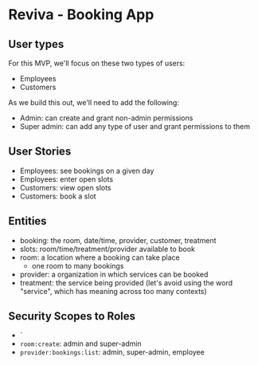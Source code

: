 # Reviva - Booking App

## User types

For this MVP, we'll focus on these two types of users:

- Employees
- Customers

As we build this out, we'll need to add the following:

- Admin: can create and grant non-admin permissions
- Super admin: can add any type of user and grant permissions to them

## User Stories

- Employees: see bookings on a given day
- Employees: enter open slots
- Customers: view open slots
- Customers: book a slot

## Entities

- booking: the room, date/time, provider, customer, treatment
- slots: room/time/treatment/provider available to book
- room: a location where a booking can take place
  - one room to many bookings
- provider: a organization in which services can be booked
- treatment: the service being provided (let's avoid using the word "service", which has meaning across too many contexts)

## Security Scopes to Roles

- `
- `room:create`: admin and super-admin
- `provider:bookings:list`: admin, super-admin, employee
